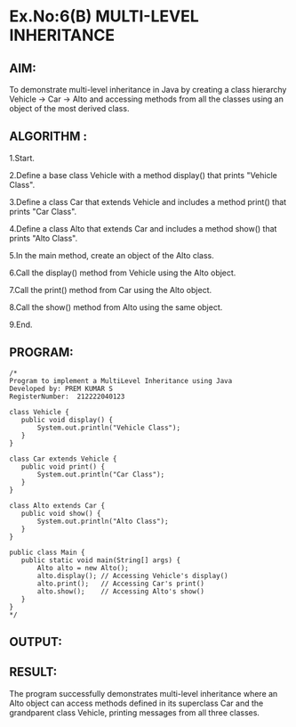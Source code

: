 # Ex.No:6(B) MULTI-LEVEL INHERITANCE

## AIM:
To demonstrate multi-level inheritance in Java by creating a class hierarchy Vehicle → Car → Alto and accessing methods from all the classes using an object of the most derived class.

## ALGORITHM :
1.Start.

2.Define a base class Vehicle with a method display() that prints "Vehicle Class".

3.Define a class Car that extends Vehicle and includes a method print() that prints "Car Class".

4.Define a class Alto that extends Car and includes a method show() that prints "Alto Class".

5.In the main method, create an object of the Alto class.

6.Call the display() method from Vehicle using the Alto object.

7.Call the print() method from Car using the Alto object.

8.Call the show() method from Alto using the same object.

9.End.

## PROGRAM:
 ```
/*
Program to implement a MultiLevel Inheritance using Java
Developed by: PREM KUMAR S
RegisterNumber:  212222040123

class Vehicle {
    public void display() {
        System.out.println("Vehicle Class");
    }
}

class Car extends Vehicle {
    public void print() {
        System.out.println("Car Class");
    }
}

class Alto extends Car {
    public void show() {
        System.out.println("Alto Class");
    }
}

public class Main {
    public static void main(String[] args) {
        Alto alto = new Alto();
        alto.display(); // Accessing Vehicle's display()
        alto.print();   // Accessing Car's print()
        alto.show();    // Accessing Alto's show()
    }
}
*/
```



## OUTPUT:



## RESULT:
The program successfully demonstrates multi-level inheritance where an Alto object can access methods defined in its superclass Car and the grandparent class Vehicle, printing messages from all three classes.






